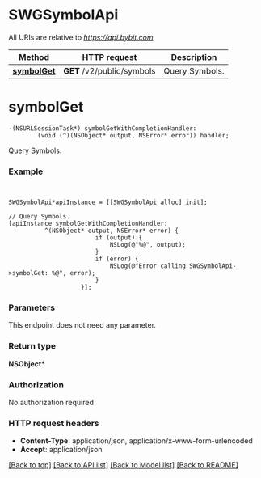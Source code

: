 # SWGSymbolApi

All URIs are relative to *https://api.bybit.com*

Method | HTTP request | Description
------------- | ------------- | -------------
[**symbolGet**](SWGSymbolApi.md#symbolget) | **GET** /v2/public/symbols | Query Symbols.


# **symbolGet**
```objc
-(NSURLSessionTask*) symbolGetWithCompletionHandler: 
        (void (^)(NSObject* output, NSError* error)) handler;
```

Query Symbols.

### Example 
```objc


SWGSymbolApi*apiInstance = [[SWGSymbolApi alloc] init];

// Query Symbols.
[apiInstance symbolGetWithCompletionHandler: 
          ^(NSObject* output, NSError* error) {
                        if (output) {
                            NSLog(@"%@", output);
                        }
                        if (error) {
                            NSLog(@"Error calling SWGSymbolApi->symbolGet: %@", error);
                        }
                    }];
```

### Parameters
This endpoint does not need any parameter.

### Return type

**NSObject***

### Authorization

No authorization required

### HTTP request headers

 - **Content-Type**: application/json, application/x-www-form-urlencoded
 - **Accept**: application/json

[[Back to top]](#) [[Back to API list]](../README.md#documentation-for-api-endpoints) [[Back to Model list]](../README.md#documentation-for-models) [[Back to README]](../README.md)

